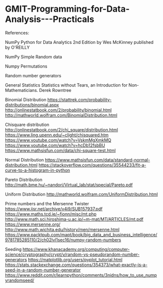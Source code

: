 # GMIT-Programming-for-Data-Analysis---Practicals



References:

NumPy
Python for Data Analytics 2nd Edition by Wes McKinney published by O'REILLY

NumPy Simple Random data

Numpy Permutations

Random number generators

General Statistics
Statistics without Tears, an Introduction for Non-Mathematicians. Derek Rowntree

Binomial Distribution
https://stattrek.com/probability-distributions/binomial.aspx
http://onlinestatbook.com/2/probability/binomial.html
http://mathworld.wolfram.com/BinomialDistribution.html

Chisquare distribution
http://onlinestatbook.com/2/chi_square/distribution.html
https://www.ling.upenn.edu/~clight/chisquared.htm
https://www.youtube.com/watch?v=VskmMgXmkMQ
https://www.youtube.com/watch?v=hcDb12fsbBU
https://www.mathsisfun.com/data/chi-square-test.html


Normal Distribution
https://www.mathsisfun.com/data/standard-normal-distribution.html
https://stackoverflow.com/questions/35544233/fit-a-curve-to-a-histogram-in-python

Pareto Distribution
http://math.bme.hu/~nandori/Virtual_lab/stat/special/Pareto.pdf

Uniform Distribution
http://mathworld.wolfram.com/UniformDistribution.html


Prime numbers and the Mersenne Twister
https://www.ijsr.net/archive/v4i9/SUB157937.pdf
https://www.maths.tcd.ie/~fionn/misc/mt.php
http://www.math.sci.hiroshima-u.ac.jp/~m-mat/MT/ARTICLES/mt.pdf
https://www.mersenne.org/
http://www.math.wichita.edu/history/men/mersenne.html 
https://www.packtpub.com/mapt/book/big_data_and_business_intelligence/9781785285110/2/ch02lvl1sec16/numpy-random-numbers

Seeding
https://www.khanacademy.org/computing/computer-science/cryptography/crypt/v/random-vs-pseudorandom-number-generators
https://matplotlib.org/users/pyplot_tutorial.html
https://stats.stackexchange.com/questions/354373/what-exactly-is-a-seed-in-a-random-number-generator
https://www.reddit.com/r/learnpython/comments/3nidns/how_to_use_numpyrandomseed/